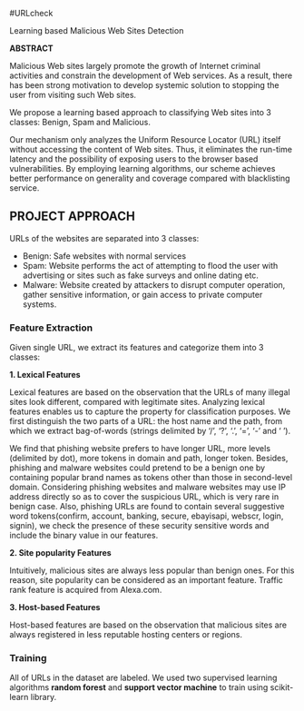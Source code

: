 #URLcheck

Learning based Malicious Web Sites Detection

**ABSTRACT**

Malicious Web sites largely promote the growth of Internet criminal activities and constrain the development of Web services. As a result, there has been strong motivation to develop systemic solution to stopping the user from visiting such Web sites. 

We propose a learning based approach to classifying Web sites into 3 classes: Benign, Spam and Malicious.

Our mechanism only analyzes the Uniform Resource Locator (URL) itself without accessing the content of Web sites. 
Thus, it eliminates the run-time latency and the possibility of exposing users to the browser based vulnerabilities.
By employing learning algorithms, our scheme achieves better performance on generality and coverage compared with blacklisting service. 


## PROJECT APPROACH

URLs of the websites are separated into 3 classes:

* Benign: Safe websites with normal services
* Spam: Website performs the act of attempting to flood the user with advertising or sites such as fake surveys and online dating etc.
* Malware: Website created by attackers to disrupt computer operation, gather sensitive information, or gain access to private computer systems.


### Feature Extraction
Given single URL, we extract its features and  categorize them into 3 classes:

**1. Lexical Features**

Lexical features are based on the observation that the URLs of many illegal sites look different, compared with legitimate sites. Analyzing lexical features enables us to capture the property for classification purposes. We first distinguish the two parts of a URL: the host name and the path, from which we extract bag-of-words (strings delimited by ‘/’,  ‘?’, ‘.’, ‘=’,  ‘-’ and  ‘ ’). 

We find that phishing   website  prefers  to have  longer  URL,  more  levels (delimited by dot), more tokens in domain  and  path, longer token. Besides, phishing and malware websites could pretend to be a benign  one by  containing popular brand names  as tokens other than those in second-level  domain. Considering phishing  websites and malware websites may use IP address directly so as  to cover  the  suspicious  URL,  which  is very rare in benign case. Also, phishing URLs are found to contain several suggestive word tokens(confirm,  account, banking, secure,  ebayisapi, webscr,  login,  signin), we check the presence of these security sensitive words and include the binary value in our features.

**2. Site popularity Features**

  Intuitively, malicious sites are always less popular than benign ones. For this reason, site popularity can be considered as an important feature. Traffic rank feature is acquired from Alexa.com. 

**3. Host-based Features**

Host-based features are based on the observation that malicious sites are always registered in less reputable hosting centers or regions.

### Training

All of URLs in the dataset are labeled. We used two supervised learning algorithms **random forest** and **support vector machine** to train using scikit-learn library.

